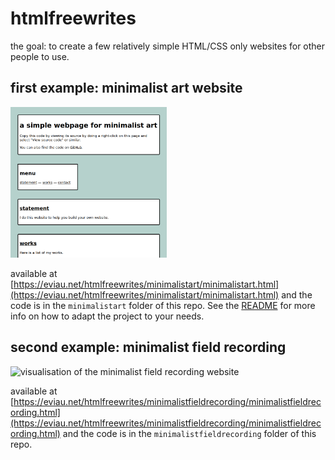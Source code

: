 # htmlfreewrites

the goal: to create a few relatively simple HTML/CSS only websites for other people to use.

## first example: minimalist art website

<img alt="visualisation of the minimalist art website" src="./minimalistart/minimalistart_demo.png" width="250px">

available at [https://eviau.net/htmlfreewrites/minimalistart/minimalistart.html](https://eviau.net/htmlfreewrites/minimalistart/minimalistart.html) and the code is in the `minimalistart` folder of this repo. See the [README](https://github.com/eviau/htmlfreewrites/blob/main/minimalistart/README.md) for more info on how to adapt the project to your needs.

## second example: minimalist field recording

<img alt="visualisation of the minimalist field recording website" src="./minimalistfieldrecording/minimalistfireldrecording.png" width="250px">

available at [https://eviau.net/htmlfreewrites/minimalistfieldrecording/minimalistfieldrecording.html](https://eviau.net/htmlfreewrites/minimalistfieldrecording/minimalistfieldrecording.html) and the code is in the `minimalistfieldrecording` folder of this repo. 
